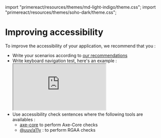 import "primereact/resources/themes/md-light-indigo/theme.css";
import "primereact/resources/themes/soho-dark/theme.css";

# Improving accessibility

To improve the accessibility of your application, we recommend that you :
- Write your scenarios according to [our recommendations](/docs/recommendations/writing-good-e2e-tests)
- Write keyboard navigation test, here's an example :
  <iframe src="https://carbon.now.sh/embed?bg=rgba%280%2C0%2C0%2C1%29&t=seti&wt=sharp&l=gherkin&width=795&ds=true&dsyoff=0px&dsblur=0px&wc=true&wa=true&pv=0px&ph=0px&ln=true&fl=1&fm=Hack&fs=14px&lh=133%25&si=false&es=2x&wm=false&code=Feature%253A%2520Keyboard%2520Navigation%250A%250A%2520%2520Scenario%253A%2520Focus%2520on%2520app%2520link%2520with%2520back%2520nav%250A%2520%2520%2509Given%2520I%2520visit%2520path%2520%2522https%253A%252F%252Fe2e-test-quest.github.io%252Fweather-app%252F%2522%250A%2520%2520%2520%2520When%2520I%2520start%2520a%2520keyboard%2520navigation%2520from%2520the%2520top%2520of%2520the%2520page%250A%2520%2520%2520%2520%2523%2520Check%2520keyboard%2520navigation%2520%250A%2520%2520%2520%2520Then%2520I%2520should%2520see%2520a%2520link%2520named%2520%2522Weather%2520App%27s%2520Logo%2522%2520keyboard%2520focused%250A%2520%2520%2520%2520%2520And%2520I%2520go%2520to%2520next%2520keyboard%2520element%250A%2520%2520%2520%2520%2520And%2520I%2520should%2520see%2520a%2520link%2520named%2520%2522Home%2522%2520keyboard%2520focused%250A%2520%2520%2520%2520%2520And%2520I%2520go%2520to%2520next%2520keyboard%2520element%250A%2520%2520%2520%2520%2520And%2520I%2520should%2520see%2520a%2520button%2520named%2520%2522Get%2520started%2522%2520keyboard%2520focused%250A%2520%2520%2520%2520%2520And%2520I%2520go%2520to%2520previous%2520keyboard%2520element%250A%2520%2520%2520%2520%2520And%2520I%2520should%2520see%2520a%2520link%2520named%2520%2522Home%2522%2520keyboard%2520focused" style={{ margin: '20px 0 0 0', width: '800px', maxWidth: '100%', minHeight: '295px', border: '0', transform: 'scale(1)', overflow:'hidden'}} sandbox="allow-scripts allow-same-origin"></iframe>
- Use accessibility check sentences where the following tools are availables :
  - [axe-core](/docs/wordings/generated-wording-description/en-generated-wording-description/#i-should-not-have-any-axe-core-accessibility-issue) to perform Axe-Core checks
  - [@uuv/a11y](/docs/wordings/generated-wording-description/en-generated-wording-description/#i-should-not-have-any-rgaa-accessibility-issue) : to perform RGAA checks

